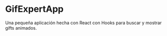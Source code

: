 # GifExpertApp
 Una pequeña aplicación hecha con React con Hooks para buscar y mostrar gifts animados.